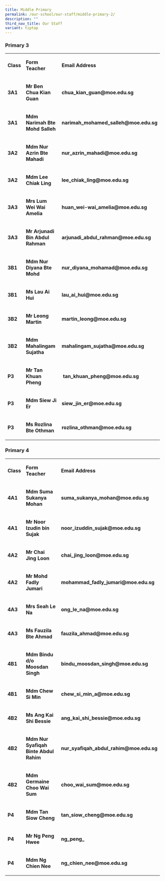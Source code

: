 ```yaml
---
title: Middle Primary
permalink: /our-school/our-staff/middle-primary-2/
description: ""
third_nav_title: Our Staff
variant: tiptap
---
```

<h3><strong>Primary 3</strong></h3><table><tbody><tr><td rowspan="1" colspan="1"><p><strong>Class</strong></p></td><td rowspan="1" colspan="1"><p><strong>Form Teacher</strong></p></td><td rowspan="1" colspan="1"><p><strong>Email Address</strong></p></td></tr><tr><td rowspan="1" colspan="1"><p><strong>3A1</strong></p></td><td rowspan="1" colspan="1"><p><strong>Mr Ben Chua Kian Guan</strong></p></td><td rowspan="1" colspan="1"><p><strong>chua_kian_guan@moe.edu.sg</strong></p></td></tr><tr><td rowspan="1" colspan="1"><p><strong>3A1</strong></p></td><td rowspan="1" colspan="1"><p><strong>Mdm Narimah Bte Mohd Salleh</strong></p></td><td rowspan="1" colspan="1"><p><strong>narimah_mohamed_salleh@moe.edu.sg</strong></p></td></tr><tr><td rowspan="1" colspan="1"><p><strong>3A2</strong></p></td><td rowspan="1" colspan="1"><p><strong>Mdm Nur Azrin Bte Mahadi</strong></p></td><td rowspan="1" colspan="1"><p><strong>nur_azrin_mahadi@moe.edu.sg</strong></p></td></tr><tr><td rowspan="1" colspan="1"><p><strong>3A2</strong></p></td><td rowspan="1" colspan="1"><p><strong>Mdm Lee Chiak Ling</strong></p></td><td rowspan="1" colspan="1"><p><strong>lee_chiak_ling@moe.edu.sg</strong></p></td></tr><tr><td rowspan="1" colspan="1"><p><strong>3A3</strong></p></td><td rowspan="1" colspan="1"><p><strong>Mrs Lum Wei Wai Amelia</strong></p></td><td rowspan="1" colspan="1"><p><strong>huan_wei-wai_amelia@moe.edu.sg</strong></p></td></tr><tr><td rowspan="1" colspan="1"><p><strong>3A3</strong></p></td><td rowspan="1" colspan="1"><p><strong>Mr Arjunadi Bin Abdul Rahman</strong></p></td><td rowspan="1" colspan="1"><p><strong>arjunadi_abdul_rahman@moe.edu.sg</strong></p></td></tr><tr><td rowspan="1" colspan="1"><p><strong>3B1</strong></p></td><td rowspan="1" colspan="1"><p><strong>Mdm Nur Diyana Bte Mohd</strong></p></td><td rowspan="1" colspan="1"><p><strong>nur_diyana_mohamad@moe.edu.sg</strong></p></td></tr><tr><td rowspan="1" colspan="1"><p><strong>3B1</strong></p></td><td rowspan="1" colspan="1"><p><strong>Ms Lau Ai Hui</strong></p></td><td rowspan="1" colspan="1"><p><strong>lau_ai_hui@moe.edu.sg</strong></p></td></tr><tr><td rowspan="1" colspan="1"><p><strong>3B2</strong></p></td><td rowspan="1" colspan="1"><p><strong>Mr Leong Martin</strong></p></td><td rowspan="1" colspan="1"><p><strong>martin_leong@moe.edu.sg</strong></p></td></tr><tr><td rowspan="1" colspan="1"><p><strong>3B2</strong></p></td><td rowspan="1" colspan="1"><p><strong>Mdm Mahalingam Sujatha</strong></p></td><td rowspan="1" colspan="1"><p><strong>mahalingam_sujatha@moe.edu.sg</strong></p></td></tr><tr><td rowspan="1" colspan="1"><p><strong>P3</strong></p></td><td rowspan="1" colspan="1"><p><strong>Mr Tan Khuan Pheng</strong></p></td><td rowspan="1" colspan="1"><p><strong>&nbsp;tan_khuan_pheng@moe.edu.sg</strong></p></td></tr><tr><td rowspan="1" colspan="1"><p><strong>P3</strong></p></td><td rowspan="1" colspan="1"><p><strong>Mdm Siew Ji Er</strong></p></td><td rowspan="1" colspan="1"><p><strong>siew_jin_er@moe.edu.sg</strong></p></td></tr><tr><td rowspan="1" colspan="1"><p><strong>P3</strong></p></td><td rowspan="1" colspan="1"><p><strong>Ms Rozlina Bte Othman</strong></p></td><td rowspan="1" colspan="1"><p><strong>rozlina_othman@moe.edu.sg</strong></p></td></tr></tbody></table><h3><strong>Primary 4</strong></h3><table><tbody><tr><td rowspan="1" colspan="1"><p><strong>Class</strong></p></td><td rowspan="1" colspan="1"><p><strong>Form Teacher</strong></p></td><td rowspan="1" colspan="1"><p><strong>Email Address</strong></p></td></tr><tr><td rowspan="1" colspan="1"><p><strong>4A1</strong></p></td><td rowspan="1" colspan="1"><p><strong>Mdm Suma Sukanya Mohan</strong></p></td><td rowspan="1" colspan="1"><p><strong>suma_sukanya_mohan@moe.edu.sg</strong></p></td></tr><tr><td rowspan="1" colspan="1"><p><strong>4A1</strong></p></td><td rowspan="1" colspan="1"><p><strong>Mr Noor Izudin bin Sujak</strong></p></td><td rowspan="1" colspan="1"><p><strong>noor_izuddin_sujak@moe.edu.sg</strong></p></td></tr><tr><td rowspan="1" colspan="1"><p><strong>4A2</strong></p></td><td rowspan="1" colspan="1"><p><strong>Mr Chai Jing Loon</strong></p></td><td rowspan="1" colspan="1"><p><strong>chai_jing_loon@moe.edu.sg</strong></p></td></tr><tr><td rowspan="1" colspan="1"><p><strong>4A2</strong></p></td><td rowspan="1" colspan="1"><p><strong>Mr Mohd Fadly Jumari</strong></p></td><td rowspan="1" colspan="1"><p><strong>mohammad_fadly_jumari@moe.edu.sg</strong></p></td></tr><tr><td rowspan="1" colspan="1"><p><strong>4A3</strong></p></td><td rowspan="1" colspan="1"><p><strong>Mrs Seah Le Na</strong></p></td><td rowspan="1" colspan="1"><p><strong>ong_le_na@moe.edu.sg</strong></p></td></tr><tr><td rowspan="1" colspan="1"><p><strong>4A3</strong></p></td><td rowspan="1" colspan="1"><p><strong>Ms Fauzila Bte Ahmad</strong></p></td><td rowspan="1" colspan="1"><p><strong>fauzila_ahmad@moe.edu.sg</strong></p></td></tr><tr><td rowspan="1" colspan="1"><p><strong>4B1</strong></p></td><td rowspan="1" colspan="1"><p><strong>Mdm Bindu d/o Moosdan Singh</strong></p></td><td rowspan="1" colspan="1"><p><strong>bindu_moosdan_singh@moe.edu.sg</strong></p></td></tr><tr><td rowspan="1" colspan="1"><p><strong>4B1</strong></p></td><td rowspan="1" colspan="1"><p><strong>Mdm Chew Si Min</strong></p></td><td rowspan="1" colspan="1"><p><strong>chew_si_min_a@moe.edu.sg</strong></p></td></tr><tr><td rowspan="1" colspan="1"><p><strong>4B2</strong></p></td><td rowspan="1" colspan="1"><p><strong>Ms Ang Kai Shi Bessie</strong></p></td><td rowspan="1" colspan="1"><p><strong>ang_kai_shi_bessie@moe.edu.sg</strong></p></td></tr><tr><td rowspan="1" colspan="1"><p><strong>4B2</strong></p></td><td rowspan="1" colspan="1"><p><strong>Mdm Nur Syafiqah Binte Abdul Rahim</strong></p></td><td rowspan="1" colspan="1"><p><strong>nur_syafiqah_abdul_rahim@moe.edu.sg</strong></p></td></tr><tr><td rowspan="1" colspan="1"><p><strong>4B2</strong></p></td><td rowspan="1" colspan="1"><p><strong>Mdm Germaine Choo Wai Sum</strong></p></td><td rowspan="1" colspan="1"><p><strong>choo_wai_sum@moe.edu.sg</strong></p></td></tr><tr><td rowspan="1" colspan="1"><p><strong>P4</strong></p></td><td rowspan="1" colspan="1"><p><strong>Mdm Tan Siow Cheng</strong></p></td><td rowspan="1" colspan="1"><p><strong>tan_siow_cheng@moe.edu.sg</strong></p></td></tr><tr><td rowspan="1" colspan="1"><p><strong>P4</strong></p></td><td rowspan="1" colspan="1"><p><strong>Mr Ng Peng Hwee</strong></p></td><td rowspan="1" colspan="1"><p><strong>ng_peng_</strong></p></td></tr><tr><td rowspan="1" colspan="1"><p><strong>P4</strong></p></td><td rowspan="1" colspan="1"><p><strong>Mdm Ng Chien Nee</strong></p></td><td rowspan="1" colspan="1"><p><strong>ng_chien_nee@moe.edu.sg</strong></p></td></tr></tbody></table><p></p>